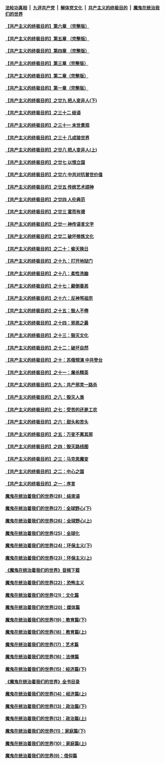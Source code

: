 ####  [法轮功真相](../../../../basic/blob/master/README.md?t=06041001) &nbsp;|&nbsp; [九评共产党](../../../../9ping.md/blob/master/README.md?t=06041001) &nbsp;|&nbsp; [解体党文化](../../../../jtdwh.md/blob/master/README.md?t=06041001)  &nbsp;|&nbsp; [共产主义的终极目的](../../../../gczydzjmd.md/blob/master/README.md?t=06041001) &nbsp;|&nbsp; [魔鬼在统治我们的世界](../../../../mgztzwmdsj.md/blob/master/README.md?t=06041001) 

#### [【共产主义的终极目的】第六章 （完整版）](../pages/nsc422/n11428913.md?t=06041001) 

#### [【共产主义的终极目的】第五章 （完整版）](../pages/nsc422/n11428912.md?t=06041001) 

#### [【共产主义的终极目的】第四章 （完整版）](../pages/nsc422/n11428907.md?t=06041001) 

#### [【共产主义的终极目的】第三章（完整版）](../pages/nsc422/n11428848.md?t=06041001) 

#### [【共产主义的终极目的】第二章（完整版）](../pages/nsc422/n11428831.md?t=06041001) 

#### [【共产主义的终极目的】第一章（完整版）](../pages/nsc422/n11417651.md?t=06041001) 

#### [【共产主义的终极目的】之廿九 把人变非人(下)](../pages/nsc422/n11344140.md?t=06041001) 

#### [【共产主义的终极目的】之三十二 结语](../pages/nsc422/n11360535.md?t=06041001) 

#### [【共产主义的终极目的】之三十一 末世景观](../pages/nsc422/n11351129.md?t=06041001) 

#### [【共产主义的终极目的】之三十 几成狼世界](../pages/nsc422/n11348280.md?t=06041001) 

#### [【共产主义的终极目的】之廿八 把人变非人(上)](../pages/nsc422/n11340492.md?t=06041001) 

#### [【共产主义的终极目的】之廿七 以恨立国](../pages/nsc422/n11336944.md?t=06041001) 

#### [【共产主义的终极目的】之廿六 中共对抗普世价值](../pages/nsc422/n11324785.md?t=06041001) 

#### [【共产主义的终极目的】之廿五 传统艺术颂神](../pages/nsc422/n11296396.md?t=06041001) 

#### [【共产主义的终极目的】之廿四 人伦典范](../pages/nsc422/n11296397.md?t=06041001) 

#### [【共产主义的终极目的】之廿三 富而有德](../pages/nsc422/n11283598.md?t=06041001) 

#### [【共产主义的终极目的】之廿一 神传语言文字](../pages/nsc422/n11263265.md?t=06041001) 

#### [【共产主义的终极目的】之廿二 破坏修炼文化](../pages/nsc422/n11245728.md?t=06041001) 

#### [【共产主义的终极目的】之二十：偷天换日](../pages/nsc422/n11238846.md?t=06041001) 

#### [【共产主义的终极目的】之十九：打开地狱门](../pages/nsc422/n11206376.md?t=06041001) 

#### [【共产主义的终极目的】之十八：柔性洗脑](../pages/nsc422/n11199994.md?t=06041001) 

#### [【共产主义的终极目的】之十七：颠倒善恶](../pages/nsc422/n11179782.md?t=06041001) 

#### [【共产主义的终极目的】之十六：反神骂祖宗](../pages/nsc422/n11166798.md?t=06041001) 

#### [【共产主义的终极目的】之十五：毁人不倦](../pages/nsc422/n11166792.md?t=06041001) 

#### [【共产主义的终极目的】之十四：邪恶之最](../pages/nsc422/n11150249.md?t=06041001) 

#### [【共产主义的终极目的】之十三：毁灭文化](../pages/nsc422/n11135227.md?t=06041001) 

#### [【共产主义的终极目的】之十二：破坏自然](../pages/nsc422/n11135214.md?t=06041001) 

#### [【共产主义的终极目的】之十：苏俄预演 中共登台](../pages/nsc422/n11118424.md?t=06041001) 

#### [【共产主义的终极目的】之十一：屠杀精英](../pages/nsc422/n11118442.md?t=06041001) 

#### [【共产主义的终极目的】之九：共产邪灵一路杀](../pages/nsc422/n11114139.md?t=06041001) 

#### [【共产主义的终极目的】之八：毁灭人类](../pages/nsc422/n11108503.md?t=06041001) 

#### [【共产主义的终极目的】之七：受苦的还是工农](../pages/nsc422/n11101809.md?t=06041001) 

#### [【共产主义的终极目的】之六：甜头和苦头](../pages/nsc422/n11096971.md?t=06041001) 

#### [【共产主义的终极目的】之五：万变不离其邪](../pages/nsc422/n11091285.md?t=06041001) 

#### [【共产主义的终极目的】之四：毁灭路线图](../pages/nsc422/n11086284.md?t=06041001) 

#### [【共产主义的终极目的】之三：马克思魔变](../pages/nsc422/n11061941.md?t=06041001) 

#### [【共产主义的终极目的】之二：中心之国](../pages/nsc422/n11047728.md?t=06041001) 

#### [【共产主义的终极目的】之一：序言](../pages/nsc422/n11086077.md?t=06041001) 

#### [魔鬼在统治着我们的世界(28)：结束语](../pages/nsc422/n10936246.md?t=06041001) 

#### [魔鬼在统治着我们的世界(27)：全球野心(下)](../pages/nsc422/n10928319.md?t=06041001) 

#### [魔鬼在统治着我们的世界(26)：全球野心(上)](../pages/nsc422/n10900318.md?t=06041001) 

#### [魔鬼在统治着我们的世界(25)：全球化](../pages/nsc422/n10788205.md?t=06041001) 

#### [魔鬼在统治着我们的世界(24)：环保主义(下)](../pages/nsc422/n10695307.md?t=06041001) 

#### [魔鬼在统治着我们的世界(23)：环保主义(上)](../pages/nsc422/n10688613.md?t=06041001) 

#### [《魔鬼在统治着我们的世界》音频下载](../pages/nsc422/n10635553.md?t=06041001) 

#### [魔鬼在统治着我们的世界(22)：恐怖主义](../pages/nsc422/n10614727.md?t=06041001) 

#### [魔鬼在统治着我们的世界(21)：文化篇](../pages/nsc422/n10597706.md?t=06041001) 

#### [魔鬼在统治着我们的世界(20)：媒体篇](../pages/nsc422/n10586579.md?t=06041001) 

#### [魔鬼在统治着我们的世界(19)：教育篇(下)](../pages/nsc422/n10564808.md?t=06041001) 

#### [魔鬼在统治着我们的世界(18)：教育篇(上)](../pages/nsc422/n10526970.md?t=06041001) 

#### [魔鬼在统治着我们的世界(17)：艺术篇](../pages/nsc422/n10499093.md?t=06041001) 

#### [魔鬼在统治着我们的世界(16)：法律篇](../pages/nsc422/n10485969.md?t=06041001) 

#### [魔鬼在统治着我们的世界(15)：经济篇(下)](../pages/nsc422/n10469975.md?t=06041001) 

#### [《魔鬼在统治着我们的世界》全书目录](../pages/nsc422/n10464261.md?t=06041001) 

#### [魔鬼在统治着我们的世界(14)：经济篇(上)](../pages/nsc422/n10457370.md?t=06041001) 

#### [魔鬼在统治着我们的世界(13)：政治篇(下)](../pages/nsc422/n10448270.md?t=06041001) 

#### [魔鬼在统治着我们的世界(12)：政治篇(上)](../pages/nsc422/n10444576.md?t=06041001) 

#### [魔鬼在统治着我们的世界(11)：家庭篇(下)](../pages/nsc422/n10440961.md?t=06041001) 

#### [魔鬼在统治着我们的世界(10)：家庭篇(上)](../pages/nsc422/n10435448.md?t=06041001) 

#### [魔鬼在统治着我们的世界(9)：信仰篇](../pages/nsc422/n10432159.md?t=06041001) 

